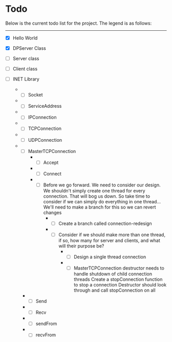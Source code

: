 # Todo

Below is the current todo list for the project. The legend is as follows:

----------------------------


- [x] Hello World
- [x] DPServer Class
- [ ] Server class
- [ ] Client class
- [ ] INET Library

	- -[ ] Socket
	- -[ ] ServiceAddress
	- -[ ] IPConnection
	- -[ ] TCPConnection
	- -[ ] UDPConnection
	- -[ ] MasterTCPConnection
		- -[ ] Accept
		- -[ ] Connect
		- -[ ] Before we go forward. We need to consider our design. We
			shouldn't simply create one thread for every connection. That
			will bog us down. So take time to consider if we can simply do
			everything in one thread… We'll need to make a branch for this
			so we can revert changes
			- -[ ] Create a branch called connection-redesign
			- -[ ] Consider if we should make more than one thread, if so, how
				many for server and clients, and what will their purpose be?
				- -[ ] Design a single thread connection
				- -[ ] MasterTCPConnection destructor needs to handle shutdown
					of child connection threads Create a stopConnection
					function to stop a connection Destructor should look
					through and call stopConnection on all

	  - -[ ] Send
	  - -[ ] Recv
	  - -[ ] sendFrom
	  - -[ ] recvFrom
